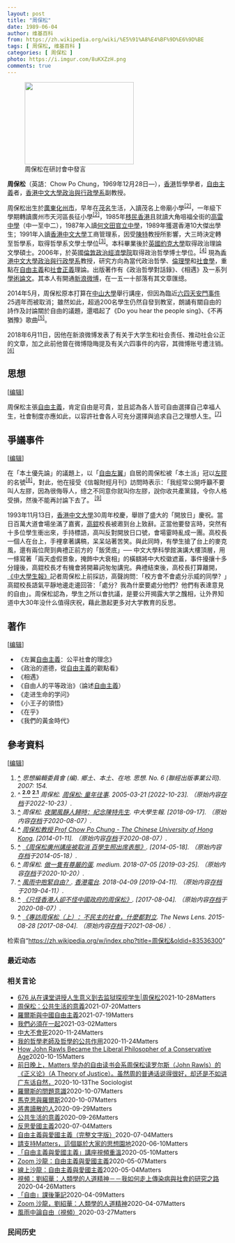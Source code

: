 ```yaml
---
layout: post
title: "周保松"
date: 1989-06-04
author: 维基百科
from: https://zh.wikipedia.org/wiki/%E5%91%A8%E4%BF%9D%E6%9D%BE
tags: [ 周保松, 维基百科 ]
categories: [ 周保松 ]
photo: https://i.imgur.com/8uKXZzH.png
comments: true
---
```

<div class="mw-content-ltr mw-parser-output" lang="zh" dir="ltr"><style data-mw-deduplicate="TemplateStyles:r83732082">.mw-parser-output .infobox-subbox{padding:0;border:none;margin:-3px;width:auto;min-width:100%;font-size:100%;clear:none;float:none;background-color:transparent}.mw-parser-output .infobox-3cols-child{margin:auto}.mw-parser-output .infobox .navbar{font-size:100%}body.skin-minerva .mw-parser-output .infobox-header,body.skin-minerva .mw-parser-output .infobox-subheader,body.skin-minerva .mw-parser-output .infobox-above,body.skin-minerva .mw-parser-output .infobox-title,body.skin-minerva .mw-parser-output .infobox-image,body.skin-minerva .mw-parser-output .infobox-full-data,body.skin-minerva .mw-parser-output .infobox-below{text-align:center}@media screen{html.skin-theme-clientpref-night .mw-parser-output .infobox-full-data:not(.notheme)>div:not(.notheme)[style]{background:#1f1f23!important;color:#f8f9fa}@media screen and (prefers-color-scheme:dark){html.skin-theme-clientpref-os .mw-parser-output .infobox-full-data:not(.notheme) div:not(.notheme){background:#1f1f23!important;color:#f8f9fa}}html.skin-theme-clientpref-night .mw-parser-output .infobox td div:not(.notheme)[style]{background:transparent!important;color:var(--color-base,#202122)}@media screen and (prefers-color-scheme:dark){html.skin-theme-clientpref-os .mw-parser-output .infobox td div:not(.notheme)[style]{background:transparent!important;color:var(--color-base,#202122)}}html.skin-theme-clientpref-night .mw-parser-output .infobox td div.NavHead:not(.notheme)[style]{background:transparent!important}}@media screen and (prefers-color-scheme:dark){html.skin-theme-clientpref-os .mw-parser-output .infobox td div.NavHead:not(.notheme)[style]{background:transparent!important}}@media(min-width:640px){body.skin--responsive .mw-parser-output .infobox-table{display:table!important}body.skin--responsive .mw-parser-output .infobox-table>caption{display:table-caption!important}body.skin--responsive .mw-parser-output .infobox-table>tbody{display:table-row-group}body.skin--responsive .mw-parser-output .infobox-table tr{display:table-row!important}body.skin--responsive .mw-parser-output .infobox-table th,body.skin--responsive .mw-parser-output .infobox-table td{padding-left:inherit;padding-right:inherit}}</style><link rel="mw-deduplicated-inline-style" href="mw-data:TemplateStyles:r83732082">
<figure typeof="mw:File/Thumb"><a href="/wiki/File:Chow_Po_Chung_in_seminar.jpg" class="mw-file-description"><img src="//upload.wikimedia.org/wikipedia/commons/thumb/7/79/Chow_Po_Chung_in_seminar.jpg/250px-Chow_Po_Chung_in_seminar.jpg" decoding="async" width="250" height="188" class="mw-file-element" srcset="//upload.wikimedia.org/wikipedia/commons/thumb/7/79/Chow_Po_Chung_in_seminar.jpg/375px-Chow_Po_Chung_in_seminar.jpg 1.5x, //upload.wikimedia.org/wikipedia/commons/thumb/7/79/Chow_Po_Chung_in_seminar.jpg/500px-Chow_Po_Chung_in_seminar.jpg 2x" data-file-width="2560" data-file-height="1920"></a><figcaption>周保松在研討會中發言</figcaption></figure>
<p><b>周保松</b>（英語：<span lang="en">Chow Po Chung</span>，1969年12月28日<span class="useeditintro" title="Template:BLP editintro">—</span>），<a href="/wiki/%E9%A6%99%E6%B8%AF" title="香港">香港</a>哲學學者，<a href="/wiki/%E8%87%AA%E7%94%B1%E4%B8%BB%E7%BE%A9" class="mw-redirect" title="自由主義">自由主義</a>者，<a href="/wiki/%E9%A6%99%E6%B8%AF%E4%B8%AD%E6%96%87%E5%A4%A7%E5%AD%B8" title="香港中文大學">香港中文大學</a><a href="/wiki/%E9%A6%99%E6%B8%AF%E4%B8%AD%E6%96%87%E5%A4%A7%E5%AD%B8%E6%94%BF%E6%B2%BB%E8%88%87%E8%A1%8C%E6%94%BF%E5%AD%B8%E7%B3%BB" class="mw-redirect" title="香港中文大學政治與行政學系">政治與行政學系</a>副教授。
</p>
<meta property="mw:PageProp/toc">
<div class="mw-heading mw-heading2"></div>
<p>周保松出生於<a href="/wiki/%E5%BB%A3%E6%9D%B1" class="mw-redirect" title="廣東">廣東</a><a href="/wiki/%E5%8C%96%E5%B7%9E%E5%B8%82" title="化州市">化州市</a>，早年在<a href="/wiki/%E8%8C%82%E5%90%8D" class="mw-redirect" title="茂名">茂名</a>生活，入讀茂名上帝廟小學<sup id="cite_ref-周保松:_童年往事_2-0" class="reference"><a href="#cite_note-周保松:_童年往事-2"><span class="cite-bracket">[</span>2<span class="cite-bracket">]</span></a></sup>，一年級下學期轉讀廣州市天河區長征小學<sup id="cite_ref-周保松:_童年往事_2-1" class="reference"><a href="#cite_note-周保松:_童年往事-2"><span class="cite-bracket">[</span>2<span class="cite-bracket">]</span></a></sup>，1985年<a href="/wiki/%E9%A6%99%E6%B8%AF%E6%96%B0%E7%A7%BB%E6%B0%91" title="香港新移民">移民</a><a href="/wiki/%E9%A6%99%E6%B8%AF" title="香港">香港</a>且就讀大角咀福全街的<a href="/wiki/%E9%AB%98%E9%9B%B7%E4%B8%AD%E5%AD%B8" title="高雷中學">高雷中學</a>（中一至中二），1987年入讀<a href="/wiki/%E4%BD%95%E6%96%87%E7%94%B0%E5%AE%98%E7%AB%8B%E4%B8%AD%E5%AD%B8" title="何文田官立中學">何文田官立中學</a>，1989年獲選香港10大傑出學生；1991年入讀<a href="/wiki/%E9%A6%99%E6%B8%AF%E4%B8%AD%E6%96%87%E5%A4%A7%E5%AD%B8" title="香港中文大學">香港中文大學</a>工商管理系，因受<a href="/wiki/%E9%99%B3%E7%89%B9" title="陳特">陳特</a>教授所影響，大三時決定轉至哲學系，取得哲學系文學士學位<sup id="cite_ref-ChowPoChung2882_3-0" class="reference"><a href="#cite_note-ChowPoChung2882-3"><span class="cite-bracket">[</span>3<span class="cite-bracket">]</span></a></sup>。本科畢業後於<a href="/wiki/%E8%8B%B1%E5%9C%8B%E7%B4%84%E5%85%8B%E5%A4%A7%E5%AD%B8" class="mw-redirect" title="英國約克大學">英國約克大學</a>取得政治理論文學碩士。2006年，於英國<a href="/wiki/%E5%80%AB%E6%95%A6%E6%94%BF%E6%B2%BB%E7%B6%93%E6%BF%9F%E5%AD%B8%E9%99%A2" title="倫敦政治經濟學院">倫敦政治經濟學院</a>取得政治哲學博士學位。<sup id="cite_ref-4" class="reference"><a href="#cite_note-4"><span class="cite-bracket">[</span>4<span class="cite-bracket">]</span></a></sup> 現為<a href="/wiki/%E9%A6%99%E6%B8%AF%E4%B8%AD%E6%96%87%E5%A4%A7%E5%AD%B8%E6%94%BF%E6%B2%BB%E8%88%87%E8%A1%8C%E6%94%BF%E5%AD%B8%E7%B3%BB" class="mw-redirect" title="香港中文大學政治與行政學系">香港中文大學政治與行政學系</a>教授，研究方向為當代政治哲學、<a href="/wiki/%E5%80%AB%E7%90%86%E5%AD%B8" class="mw-redirect" title="倫理學">倫理學</a>和<a href="/wiki/%E7%A4%BE%E6%9C%83%E5%AD%B8" class="mw-redirect" title="社會學">社會學</a>，重點在<a href="/wiki/%E8%87%AA%E7%94%B1%E4%B8%BB%E7%BE%A9" class="mw-redirect" title="自由主義">自由主義</a>和<a href="/wiki/%E7%A4%BE%E6%9C%83%E6%AD%A3%E7%BE%A9" title="社會正義">社會正義</a>理論。出版著作有《政治哲學對話錄》、《相遇》及一系列<a href="/wiki/%E5%AD%A6%E6%9C%AF%E8%AE%BA%E6%96%87" class="mw-redirect" title="学术论文">學術論文</a>。其本人有開通<a href="/wiki/%E6%96%B0%E6%B5%AA%E5%BE%AE%E5%8D%9A" title="新浪微博">新浪微博</a>，在一五一十部落有其文章匯總。
</p><p>2014年5月，周保松原本打算在<a href="/wiki/%E4%B8%AD%E5%B1%B1%E5%A4%A7%E5%AD%B8" class="mw-redirect" title="中山大學">中山大學</a>舉行講座，但因為臨近<a href="/wiki/%E5%85%AD%E5%9B%9B%E5%A4%A9%E5%AE%89%E9%96%80%E4%BA%8B%E4%BB%B6" class="mw-redirect" title="六四天安門事件">六四天安門事件</a>25週年而被取消；雖然如此，超過200名學生仍然自發到教室，朗誦有關自由的詩作及討論關於自由的議題，還唱起了《Do you hear the people sing》、《不再猶豫》歌曲<sup id="cite_ref-5" class="reference"><a href="#cite_note-5"><span class="cite-bracket">[</span>5<span class="cite-bracket">]</span></a></sup>。
</p><p>2018年6月11日，因他在新浪微博发表了有关于大学生和社会责任、推动社会公正的文章，加之此前他曾在微博隐晦提及有关六四事件的内容，其微博账号遭注销。<sup id="cite_ref-6" class="reference"><a href="#cite_note-6"><span class="cite-bracket">[</span>6<span class="cite-bracket">]</span></a></sup>
</p>
<div class="mw-heading mw-heading2"><h2 id="思想"><span id=".E6.80.9D.E6.83.B3"></span>思想</h2><span class="mw-editsection"><span class="mw-editsection-bracket">[</span><a href="/w/index.php?title=%E5%91%A8%E4%BF%9D%E6%9D%BE&amp;action=edit&amp;section=2" title="编辑章节：思想"><span>编辑</span></a><span class="mw-editsection-bracket">]</span></span></div>
<p>周保松主張<a href="/wiki/%E8%87%AA%E7%94%B1%E4%B8%BB%E7%BE%A9" class="mw-redirect" title="自由主義">自由主義</a>，肯定自由是可貴，並且認為各人皆可自由選擇自己幸福人生，社會制度亦應如此，以容許社會各人可充分選擇與追求自己之理想人生。<sup id="cite_ref-7" class="reference"><a href="#cite_note-7"><span class="cite-bracket">[</span>7<span class="cite-bracket">]</span></a></sup>
</p>
<div class="mw-heading mw-heading2"><h2 id="爭議事件"><span id=".E7.88.AD.E8.AD.B0.E4.BA.8B.E4.BB.B6"></span>爭議事件</h2><span class="mw-editsection"><span class="mw-editsection-bracket">[</span><a href="/w/index.php?title=%E5%91%A8%E4%BF%9D%E6%9D%BE&amp;action=edit&amp;section=3" title="编辑章节：爭議事件"><span>编辑</span></a><span class="mw-editsection-bracket">]</span></span></div>
<p>在「本土優先論」的議題上，以「<a href="/wiki/%E7%A4%BE%E4%BC%9A%E8%87%AA%E7%94%B1%E4%B8%BB%E4%B9%89" title="社会自由主义">自由左翼</a>」自居的周保松被「本土派」冠以<a href="/wiki/%E5%B7%A6%E8%86%A0" title="左膠">左膠</a>的名號<sup id="cite_ref-8" class="reference"><a href="#cite_note-8"><span class="cite-bracket">[</span>8<span class="cite-bracket">]</span></a></sup>，對此，他在接受《信報財經月刊》訪問時表示：「我經常公開呼籲不要叫人左膠，因為很侮辱人，總之不同意你就叫你左膠，說你收共產黨錢，令你人格受損，然後不能再討論下去了。  <sup id="cite_ref-9" class="reference"><a href="#cite_note-9"><span class="cite-bracket">[</span>9<span class="cite-bracket">]</span></a></sup>
</p><p>1993年11月13日，<a href="/wiki/%E9%A6%99%E6%B8%AF%E4%B8%AD%E6%96%87%E5%A4%A7%E5%AD%B8" title="香港中文大學">香港中文大學</a>30周年校慶，舉辦了盛大的「開放日」慶祝。當日百萬大道會場坐滿了嘉賓，<a href="/wiki/%E9%AB%98%E9%8C%95" title="高錕">高錕</a>校長被邀到台上致辭。正當他要發言時，突然有十多位學生衝出來，手持標語，高叫反對開放日口號，會場霎時亂成一團。高校長一個人在台上，手裡拿著講稿，呆呆站著苦笑。與此同時，有學生搶了台上的麥克風，還有兩位爬到典禮正前方的「飯煲底」── 中文大學科學館演講大樓頂層，用一條寫著「兩天虛假景象，掩飾中大衰相」的橫額將中大校徽遮蓋，事件擾攘十多分鐘後，高錕校長才有機會將開幕詞匆匆講完。典禮結束後，高校長打算離開，<a href="/wiki/%E4%B8%AD%E5%A4%A7%E5%AD%B8%E7%94%9F%E5%A0%B1" title="中大學生報">《中大學生報》</a>記者周保松上前採訪，高聲詢問：「校方會不會處分示威的同學？」高錕校長語氣平靜地邊走邊回答：「處分？我為什麼要處分他們？他們有表達意見的自由」。周保松認為，學生之所以會抗議，是要公开揭露大学之醜相，让外界知道中大30年没什么值得庆祝，藉此激起更多对大学教育的反思。
</p>
<div class="mw-heading mw-heading2"><h2 id="著作"><span id=".E8.91.97.E4.BD.9C"></span>著作</h2><span class="mw-editsection"><span class="mw-editsection-bracket">[</span><a href="/w/index.php?title=%E5%91%A8%E4%BF%9D%E6%9D%BE&amp;action=edit&amp;section=4" title="编辑章节：著作"><span>编辑</span></a><span class="mw-editsection-bracket">]</span></span></div>
<ul><li>《左翼<a href="/wiki/%E8%87%AA%E7%94%B1%E4%B8%BB%E7%BE%A9" class="mw-redirect" title="自由主義">自由主義</a>：公平社會的理念》</li>
<li>《政治的道德，從<a href="/wiki/%E8%87%AA%E7%94%B1%E4%B8%BB%E7%BE%A9" class="mw-redirect" title="自由主義">自由主義</a>的觀點看》</li>
<li>《相遇》</li>
<li>《自由人的平等政治》（論述<a href="/wiki/%E8%87%AA%E7%94%B1%E4%B8%BB%E7%BE%A9" class="mw-redirect" title="自由主義">自由主義</a>）</li>
<li>《走进生命的学问》</li>
<li>《小王子的領悟》</li>
<li>《在乎》</li>
<li>《我們的黃金時代》</li></ul>
<div class="mw-heading mw-heading2"><h2 id="參考資料"><span id=".E5.8F.83.E8.80.83.E8.B3.87.E6.96.99"></span>參考資料</h2><span class="mw-editsection"><span class="mw-editsection-bracket">[</span><a href="/w/index.php?title=%E5%91%A8%E4%BF%9D%E6%9D%BE&amp;action=edit&amp;section=5" title="编辑章节：參考資料"><span>编辑</span></a><span class="mw-editsection-bracket">]</span></span></div>
<div class="reflist" style="list-style-type: decimal;">
<ol class="references">
<li id="cite_note-1"><span class="mw-cite-backlink"><b><a href="#cite_ref-1">^</a></b></span> <span class="reference-text"><cite class="citation magazine">思想編輯委員會 (编). 鄉土、本土、在地. 思想. No.&nbsp;6 (聯經出版事業公司). 2007: 154.</cite><span title="ctx_ver=Z39.88-2004&amp;rfr_id=info%3Asid%2Fzh.wikipedia.org%3A%E5%91%A8%E4%BF%9D%E6%9D%BE&amp;rft.atitle=%E9%84%89%E5%9C%9F%E3%80%81%E6%9C%AC%E5%9C%9F%E3%80%81%E5%9C%A8%E5%9C%B0&amp;rft.au=%E6%80%9D%E6%83%B3%E7%B7%A8%E8%BC%AF%E5%A7%94%E5%93%A1%E6%9C%83&amp;rft.date=2007&amp;rft.genre=article&amp;rft.issue=6&amp;rft.jtitle=%E6%80%9D%E6%83%B3&amp;rft.pages=154&amp;rft_val_fmt=info%3Aofi%2Ffmt%3Akev%3Amtx%3Ajournal" class="Z3988"><span style="display:none;">&nbsp;</span></span></span>
</li>
<li id="cite_note-周保松:_童年往事-2"><span class="mw-cite-backlink">^ <a href="#cite_ref-周保松:_童年往事_2-0"><sup><b>2.0</b></sup></a> <a href="#cite_ref-周保松:_童年往事_2-1"><sup><b>2.1</b></sup></a></span> <span class="reference-text"><cite class="citation web">周保松. <a rel="nofollow" class="external text" href="https://www.inmediahk.net/%E5%91%A8%E4%BF%9D%E6%9D%BE-%E7%AB%A5%E5%B9%B4%E5%BE%80%E4%BA%8B">周保松: 童年往事</a>. 2005-03-21 <span class="reference-accessdate"> [<span class="nowrap">2022-10-23</span>]</span>. （原始内容<a rel="nofollow" class="external text" href="https://web.archive.org/web/20221023063502/https://www.inmediahk.net/%E5%91%A8%E4%BF%9D%E6%9D%BE-%E7%AB%A5%E5%B9%B4%E5%BE%80%E4%BA%8B">存档</a>于2022-10-23）.</cite><span title="ctx_ver=Z39.88-2004&amp;rfr_id=info%3Asid%2Fzh.wikipedia.org%3A%E5%91%A8%E4%BF%9D%E6%9D%BE&amp;rft.au=%E5%91%A8%E4%BF%9D%E6%9D%BE&amp;rft.btitle=%E5%91%A8%E4%BF%9D%E6%9D%BE%3A+%E7%AB%A5%E5%B9%B4%E5%BE%80%E4%BA%8B&amp;rft.date=2005-03-21&amp;rft.genre=unknown&amp;rft_id=https%3A%2F%2Fwww.inmediahk.net%2F%25E5%2591%25A8%25E4%25BF%259D%25E6%259D%25BE-%25E7%25AB%25A5%25E5%25B9%25B4%25E5%25BE%2580%25E4%25BA%258B&amp;rft_val_fmt=info%3Aofi%2Ffmt%3Akev%3Amtx%3Abook" class="Z3988"><span style="display:none;">&nbsp;</span></span></span>
</li>
<li id="cite_note-ChowPoChung2882-3"><span class="mw-cite-backlink"><b><a href="#cite_ref-ChowPoChung2882_3-0">^</a></b></span> <span class="reference-text"><cite class="citation web">周保松. <a rel="nofollow" class="external text" href="http://cusp.hk/?p=2882">夜闌風靜人歸時：紀念陳特先生</a>. 中大學生報.  <span class="reference-accessdate"> [<span class="nowrap">2018-09-17</span>]</span>. （原始内容<a rel="nofollow" class="external text" href="https://web.archive.org/web/20200807133204/http://cusp.hk/?p=2882">存档</a>于2020-08-07）.</cite><span title="ctx_ver=Z39.88-2004&amp;rfr_id=info%3Asid%2Fzh.wikipedia.org%3A%E5%91%A8%E4%BF%9D%E6%9D%BE&amp;rft.au=%E5%91%A8%E4%BF%9D%E6%9D%BE&amp;rft.btitle=%E5%A4%9C%E9%97%8C%E9%A2%A8%E9%9D%9C%E4%BA%BA%E6%AD%B8%E6%99%82%EF%BC%9A%E7%B4%80%E5%BF%B5%E9%99%B3%E7%89%B9%E5%85%88%E7%94%9F&amp;rft.genre=unknown&amp;rft.pub=%E4%B8%AD%E5%A4%A7%E5%AD%B8%E7%94%9F%E5%A0%B1&amp;rft_id=http%3A%2F%2Fcusp.hk%2F%3Fp%3D2882&amp;rft_val_fmt=info%3Aofi%2Ffmt%3Akev%3Amtx%3Abook" class="Z3988"><span style="display:none;">&nbsp;</span></span></span>
</li>
<li id="cite_note-4"><span class="mw-cite-backlink"><b><a href="#cite_ref-4">^</a></b></span> <span class="reference-text"><cite class="citation web"><a rel="nofollow" class="external text" href="http://www.cuhk.edu.hk/oge/eta/0809/chow.html">周保松教授 Prof Chow Po Chung - The Chinese University of Hong Kong</a>.  <span class="reference-accessdate"> [<span class="nowrap">2014-01-11</span>]</span>. （原始内容<a rel="nofollow" class="external text" href="https://web.archive.org/web/20200807133128/http://www.cuhk.edu.hk/oge/eta/0809/chow.html">存档</a>于2020-08-07）.</cite><span title="ctx_ver=Z39.88-2004&amp;rfr_id=info%3Asid%2Fzh.wikipedia.org%3A%E5%91%A8%E4%BF%9D%E6%9D%BE&amp;rft.btitle=%E5%91%A8%E4%BF%9D%E6%9D%BE%E6%95%99%E6%8E%88+Prof+Chow+Po+Chung+-+The+Chinese+University+of+Hong+Kong&amp;rft.genre=unknown&amp;rft_id=http%3A%2F%2Fwww.cuhk.edu.hk%2Foge%2Feta%2F0809%2Fchow.html&amp;rft_val_fmt=info%3Aofi%2Ffmt%3Akev%3Amtx%3Abook" class="Z3988"><span style="display:none;">&nbsp;</span></span></span>
</li>
<li id="cite_note-5"><span class="mw-cite-backlink"><b><a href="#cite_ref-5">^</a></b></span> <span class="reference-text"><cite class="citation web"><a rel="nofollow" class="external text" href="http://inews.mingpao.com/htm/Inews/20140516/gb51310y.htm">《周保松廣州講座被取消 百學生照出席表態》</a>.  <span class="reference-accessdate"> [<span class="nowrap">2014-05-18</span>]</span>. （原始内容<a rel="nofollow" class="external text" href="https://web.archive.org/web/20140518174216/http://inews.mingpao.com/htm/Inews/20140516/gb51310y.htm">存档</a>于2014-05-18）.</cite><span title="ctx_ver=Z39.88-2004&amp;rfr_id=info%3Asid%2Fzh.wikipedia.org%3A%E5%91%A8%E4%BF%9D%E6%9D%BE&amp;rft.btitle=%E3%80%8A%E5%91%A8%E4%BF%9D%E6%9D%BE%E5%BB%A3%E5%B7%9E%E8%AC%9B%E5%BA%A7%E8%A2%AB%E5%8F%96%E6%B6%88+%E7%99%BE%E5%AD%B8%E7%94%9F%E7%85%A7%E5%87%BA%E5%B8%AD%E8%A1%A8%E6%85%8B%E3%80%8B&amp;rft.genre=unknown&amp;rft_id=http%3A%2F%2Finews.mingpao.com%2Fhtm%2FInews%2F20140516%2Fgb51310y.htm&amp;rft_val_fmt=info%3Aofi%2Ffmt%3Akev%3Amtx%3Abook" class="Z3988"><span style="display:none;">&nbsp;</span></span></span>
</li>
<li id="cite_note-6"><span class="mw-cite-backlink"><b><a href="#cite_ref-6">^</a></b></span> <span class="reference-text"><cite class="citation web">周保松. <a rel="nofollow" class="external text" href="https://medium.com/@pochungchow/%E5%81%9A%E4%B8%80%E9%9A%BB%E6%9C%89%E5%B0%8A%E5%9A%B4%E7%9A%84%E8%9B%8B-822345487ce4">做一隻有尊嚴的蛋</a>. medium. 2018-07-05 <span class="reference-accessdate"> [<span class="nowrap">2019-03-25</span>]</span>. （原始内容<a rel="nofollow" class="external text" href="https://web.archive.org/web/20201020043918/https://medium.com/@pochungchow/%E5%81%9A%E4%B8%80%E9%9A%BB%E6%9C%89%E5%B0%8A%E5%9A%B4%E7%9A%84%E8%9B%8B-822345487ce4">存档</a>于2020-10-20）.</cite><span title="ctx_ver=Z39.88-2004&amp;rfr_id=info%3Asid%2Fzh.wikipedia.org%3A%E5%91%A8%E4%BF%9D%E6%9D%BE&amp;rft.atitle=%E5%81%9A%E4%B8%80%E9%9A%BB%E6%9C%89%E5%B0%8A%E5%9A%B4%E7%9A%84%E8%9B%8B&amp;rft.au=%E5%91%A8%E4%BF%9D%E6%9D%BE&amp;rft.date=2018-07-05&amp;rft.genre=unknown&amp;rft.jtitle=medium&amp;rft_id=https%3A%2F%2Fmedium.com%2F%40pochungchow%2F%25E5%2581%259A%25E4%25B8%2580%25E9%259A%25BB%25E6%259C%2589%25E5%25B0%258A%25E5%259A%25B4%25E7%259A%2584%25E8%259B%258B-822345487ce4&amp;rft_val_fmt=info%3Aofi%2Ffmt%3Akev%3Amtx%3Ajournal" class="Z3988"><span style="display:none;">&nbsp;</span></span></span>
</li>
<li id="cite_note-7"><span class="mw-cite-backlink"><b><a href="#cite_ref-7">^</a></b></span> <span class="reference-text"><cite class="citation web"><a rel="nofollow" class="external text" href="https://www.rthk.hk/tv/dtt31/programme/philosophynight2018/episode/493282">風雨中抱緊自由？</a>. <a href="/wiki/%E9%A6%99%E6%B8%AF%E9%9B%BB%E5%8F%B0" title="香港電台">香港電台</a>. 2018-04-09 <span class="reference-accessdate"> [<span class="nowrap">2019-04-11</span>]</span>. （原始内容<a rel="nofollow" class="external text" href="https://web.archive.org/web/20190411055305/https://www.rthk.hk/tv/dtt31/programme/philosophynight2018/episode/493282">存档</a>于2019-04-11）.</cite><span title="ctx_ver=Z39.88-2004&amp;rfr_id=info%3Asid%2Fzh.wikipedia.org%3A%E5%91%A8%E4%BF%9D%E6%9D%BE&amp;rft.btitle=%E9%A2%A8%E9%9B%A8%E4%B8%AD%E6%8A%B1%E7%B7%8A%E8%87%AA%E7%94%B1%EF%BC%9F&amp;rft.date=2018-04-09&amp;rft.genre=unknown&amp;rft_id=https%3A%2F%2Fwww.rthk.hk%2Ftv%2Fdtt31%2Fprogramme%2Fphilosophynight2018%2Fepisode%2F493282&amp;rft_val_fmt=info%3Aofi%2Ffmt%3Akev%3Amtx%3Abook" class="Z3988"><span style="display:none;">&nbsp;</span></span></span>
</li>
<li id="cite_note-8"><span class="mw-cite-backlink"><b><a href="#cite_ref-8">^</a></b></span> <span class="reference-text"><cite class="citation web"><a rel="nofollow" class="external text" href="http://www.vjmedia.com.hk/articles/2014/06/22/76059/">《只怪香港人卻不怪中國政府的周保松》</a>.  <span class="reference-accessdate"> [<span class="nowrap">2017-08-04</span>]</span>. （原始内容<a rel="nofollow" class="external text" href="https://web.archive.org/web/20200807133147/https://www.vjmedia.com.hk/articles/2014/06/22/76059">存档</a>于2020-08-07）.</cite><span title="ctx_ver=Z39.88-2004&amp;rfr_id=info%3Asid%2Fzh.wikipedia.org%3A%E5%91%A8%E4%BF%9D%E6%9D%BE&amp;rft.btitle=%E3%80%8A%E5%8F%AA%E6%80%AA%E9%A6%99%E6%B8%AF%E4%BA%BA%E5%8D%BB%E4%B8%8D%E6%80%AA%E4%B8%AD%E5%9C%8B%E6%94%BF%E5%BA%9C%E7%9A%84%E5%91%A8%E4%BF%9D%E6%9D%BE%E3%80%8B&amp;rft.genre=unknown&amp;rft_id=http%3A%2F%2Fwww.vjmedia.com.hk%2Farticles%2F2014%2F06%2F22%2F76059%2F&amp;rft_val_fmt=info%3Aofi%2Ffmt%3Akev%3Amtx%3Abook" class="Z3988"><span style="display:none;">&nbsp;</span></span></span>
</li>
<li id="cite_note-9"><span class="mw-cite-backlink"><b><a href="#cite_ref-9">^</a></b></span> <span class="reference-text"><cite class="citation web"><a rel="nofollow" class="external text" href="https://www.thenewslens.com/article/23475">《專訪周保松（上）：不民主的社會，什麼都對立</a>. The News Lens. 2015-08-28 <span class="reference-accessdate"> [<span class="nowrap">2017-08-04</span>]</span>. （原始内容<a rel="nofollow" class="external text" href="https://web.archive.org/web/20210806073143/https://www.thenewslens.com/article/23475">存档</a>于2021-08-06）.</cite><span title="ctx_ver=Z39.88-2004&amp;rfr_id=info%3Asid%2Fzh.wikipedia.org%3A%E5%91%A8%E4%BF%9D%E6%9D%BE&amp;rft.atitle=%E3%80%8A%E5%B0%88%E8%A8%AA%E5%91%A8%E4%BF%9D%E6%9D%BE%EF%BC%88%E4%B8%8A%EF%BC%89%EF%BC%9A%E4%B8%8D%E6%B0%91%E4%B8%BB%E7%9A%84%E7%A4%BE%E6%9C%83%EF%BC%8C%E4%BB%80%E9%BA%BC%E9%83%BD%E5%B0%8D%E7%AB%8B&amp;rft.date=2015-08-28&amp;rft.genre=unknown&amp;rft.jtitle=The+News+Lens&amp;rft_id=https%3A%2F%2Fwww.thenewslens.com%2Farticle%2F23475&amp;rft_val_fmt=info%3Aofi%2Ffmt%3Akev%3Amtx%3Ajournal" class="Z3988"><span style="display:none;">&nbsp;</span></span></span>
</li>
</ol></div>
<!-- 
NewPP limit report
Parsed by mw‐web.codfw.main‐74dc4d995d‐k5sxq
Cached time: 20241103071447
Cache expiry: 2592000
Reduced expiry: false
Complications: [show‐toc]
CPU time usage: 0.349 seconds
Real time usage: 0.450 seconds
Preprocessor visited node count: 3131/1000000
Post‐expand include size: 37574/2097152 bytes
Template argument size: 5275/2097152 bytes
Highest expansion depth: 14/100
Expensive parser function count: 1/500
Unstrip recursion depth: 0/20
Unstrip post‐expand size: 18797/5000000 bytes
Lua time usage: 0.229/10.000 seconds
Lua memory usage: 14492106/52428800 bytes
Number of Wikibase entities loaded: 1/400
-->
<!--
Transclusion expansion time report (%,ms,calls,template)
100.00%  393.200      1 -total
 46.43%  182.554      1 Template:Infobox_scholar
 25.29%   99.454      1 Template:Lang-en
 20.59%   80.951      1 Template:Reflist
 19.80%   77.866      3 Template:Infobox
 12.09%   47.530      1 Template:Infobox_person/core
 10.18%   40.026      1 Template:Cite_magazine
  7.85%   30.874      8 Template:Cite_web
  7.49%   29.449      1 Template:Wikidata_image
  6.25%   24.581      1 Template:Bd
-->

<!-- Saved in parser cache with key zhwiki:pcache:idhash:3792192-0!canonical!zh and timestamp 20241103071447 and revision id 83536300. Rendering was triggered because: page-view
 -->
</div><!--esi <esi:include src="/esitest-fa8a495983347898/content" /> --><noscript><img src="https://login.wikimedia.org/wiki/Special:CentralAutoLogin/start?type=1x1" alt="" width="1" height="1" style="border: none; position: absolute;"></noscript>
<div class="printfooter" data-nosnippet="">检索自“<a dir="ltr" href="https://zh.wikipedia.org/w/index.php?title=周保松&amp;oldid=83536300">https://zh.wikipedia.org/w/index.php?title=周保松&amp;oldid=83536300</a>”</div><div id="recent-news"><h3>最近动态</h3><ul></ul></div><div id="open-opinion"><h3>相关言论</h3><ul><li><a href="https://nodebe4.github.io/opinion/2021-10-28/676-%E4%BB%8E%E5%9C%A8%E8%AF%BE%E5%A0%82%E8%AE%B2%E6%8E%88%E4%BA%BA%E7%94%9F%E6%84%8F%E4%B9%89%E5%88%B0%E5%8E%BB%E7%9B%91%E7%8B%B1%E6%8E%A2%E8%A7%86%E5%AD%A6%E7%94%9F-%E5%91%A8%E4%BF%9D%E6%9D%BE/" title="野兽爱智慧">676 从在课堂讲授人生意义到去监狱探视学生|周保松</a><time>2021-10-28</time><a class="tag">Matters</a></li>
<li><a href="https://nodebe4.github.io/opinion/2021-07-20/%E5%91%A8%E4%BF%9D%E6%9D%BE-%E5%85%AC%E5%85%B1%E7%94%9F%E6%B4%BB%E7%9A%84%E6%84%8F%E7%BE%A9/" title="周保松">周保松：公共生活的意義</a><time>2021-07-20</time><a class="tag">Matters</a></li>
<li><a href="https://nodebe4.github.io/opinion/2021-07-19/%E7%BE%85%E7%88%BE%E6%96%AF%E8%88%87%E4%B8%AD%E5%9C%8B%E8%87%AA%E7%94%B1%E4%B8%BB%E7%BE%A9/" title="周保松">羅爾斯與中國自由主義</a><time>2021-07-19</time><a class="tag">Matters</a></li>
<li><a href="https://nodebe4.github.io/opinion/2021-03-02/%E6%88%91%E5%80%91%E5%BF%85%E9%A0%88%E5%9C%A8%E4%B8%80%E8%B5%B7/" title="周保松">我們必須在一起</a><time>2021-03-02</time><a class="tag">Matters</a></li>
<li><a href="https://nodebe4.github.io/opinion/2020-11-24/%E4%B8%AD%E5%A4%A7%E4%B8%8D%E6%9C%83%E6%AD%BB/" title="周保松">中大不會死</a><time>2020-11-24</time><a class="tag">Matters</a></li>
<li><a href="https://nodebe4.github.io/opinion/2020-11-24/%E6%88%91%E7%9A%84%E5%93%B2%E5%AD%B8%E8%80%81%E5%B8%AB%E5%8F%8A%E5%93%B2%E5%AD%B8%E7%9A%84%E5%85%AC%E5%85%B1%E4%BD%9C%E7%94%A8/" title="周保松">我的哲學老師及哲學的公共作用</a><time>2020-11-24</time><a class="tag">Matters</a></li>
<li><a href="https://nodebe4.github.io/opinion/2020-10-15/How-John-Rawls-Became-the-Liberal-Philosopher-of-a/" title="周保松">How John Rawls Became the Liberal Philosopher of a Conservative Age</a><time>2020-10-15</time><a class="tag">Matters</a></li>
<li><a href="https://nodebe4.github.io/opinion/2020-10-13/%E5%89%8D%E6%97%A5%E6%99%9A%E4%B8%8A-Matters-%E4%B8%BE%E5%8A%9E%E7%9A%84%E8%87%AA%E7%94%B1%E8%AF%BB%E4%B9%A6%E4%BC%9A%E7%B3%BB%E5%91%A8%E4%BF%9D%E6%9D%BE%E8%AF%BB%E7%BD%97%E5%B0%94%E6%96%AF-John-Rawls-%E7%9A%84-%E6%AD%A3%E4%B9%89%E8%AE%BA-A/" title="The Sociologist">前日晚上，Matters 举办的自由读书会系周保松读罗尔斯（John Rawls）的《正义论》（A Theory of Justice）。虽然周的普通话说得很好，却还是不如讲广东话自然，</a><time>2020-10-13</time><a class="tag">The Sociologist</a></li>
<li><a href="https://nodebe4.github.io/opinion/2020-10-07/%E7%BE%85%E7%88%BE%E6%96%AF%E7%9A%84%E5%95%8F%E9%A1%8C%E6%84%8F%E8%AD%98/" title="周保松">羅爾斯的問題意識</a><time>2020-10-07</time><a class="tag">Matters</a></li>
<li><a href="https://nodebe4.github.io/opinion/2020-10-07/%E9%A6%AC%E5%85%8B%E6%80%9D%E8%88%87%E7%BE%85%E7%88%BE%E6%96%AF/" title="周保松">馬克思與羅爾斯</a><time>2020-10-07</time><a class="tag">Matters</a></li>
<li><a href="https://nodebe4.github.io/opinion/2020-09-29/%E5%B0%87%E6%9B%B8%E8%AE%80%E6%95%A3%E7%9A%84%E4%BA%BA/" title="周保松">將書讀散的人</a><time>2020-09-29</time><a class="tag">Matters</a></li>
<li><a href="https://nodebe4.github.io/opinion/2020-09-26/%E5%85%AC%E5%85%B1%E7%94%9F%E6%B4%BB%E7%9A%84%E6%84%8F%E7%BE%A9/" title="周保松">公共生活的意義</a><time>2020-09-26</time><a class="tag">Matters</a></li>
<li><a href="https://nodebe4.github.io/opinion/2020-07-04/%E5%8F%8D%E6%80%9D%E6%84%9B%E5%9C%8B%E4%B8%BB%E7%BE%A9/" title="周保松">反思愛國主義</a><time>2020-07-04</time><a class="tag">Matters</a></li>
<li><a href="https://nodebe4.github.io/opinion/2020-07-04/%E8%87%AA%E7%94%B1%E4%B8%BB%E7%BE%A9%E8%88%87%E6%84%9B%E5%9C%8B%E4%B8%BB%E7%BE%A9-%E5%AE%8C%E6%95%B4%E6%96%87%E5%AD%97%E7%89%88/" title="周保松">自由主義與愛國主義（完整文字版）</a><time>2020-07-04</time><a class="tag">Matters</a></li>
<li><a href="https://nodebe4.github.io/opinion/2020-06-10/%E8%AB%8B%E6%94%AF%E6%8C%81Matters-%E9%80%99%E5%80%8B%E5%B1%AC%E6%96%BC%E5%A4%A7%E5%AE%B6%E7%9A%84%E6%80%9D%E6%83%B3%E5%9C%92%E5%9C%B0/" title="周保松">請支持Matters，這個屬於大家的思想園地</a><time>2020-06-10</time><a class="tag">Matters</a></li>
<li><a href="https://nodebe4.github.io/opinion/2020-05-10/%E8%87%AA%E7%94%B1%E4%B8%BB%E7%BE%A9%E8%88%87%E6%84%9B%E5%9C%8B%E4%B8%BB%E7%BE%A9-%E8%AC%9B%E5%BA%A7%E8%A6%96%E9%A0%BB%E9%87%8D%E6%BA%AB/" title="周保松">「自由主義與愛國主義」講座視頻重溫</a><time>2020-05-10</time><a class="tag">Matters</a></li>
<li><a href="https://nodebe4.github.io/opinion/2020-05-07/Zoom-%E6%B2%99%E9%BE%8D-%E8%87%AA%E7%94%B1%E4%B8%BB%E7%BE%A9%E8%88%87%E6%84%9B%E5%9C%8B%E4%B8%BB%E7%BE%A9/" title="周保松">Zoom 沙龍：自由主義與愛國主義</a><time>2020-05-07</time><a class="tag">Matters</a></li>
<li><a href="https://nodebe4.github.io/opinion/2020-05-04/%E7%B7%9A%E4%B8%8A%E6%B2%99%E9%BE%8D-%E8%87%AA%E7%94%B1%E4%B8%BB%E7%BE%A9%E8%88%87%E6%84%9B%E5%9C%8B%E4%B8%BB%E7%BE%A9/" title="周保松">線上沙龍：自由主義與愛國主義</a><time>2020-05-04</time><a class="tag">Matters</a></li>
<li><a href="https://nodebe4.github.io/opinion/2020-04-26/%E8%A6%96%E9%A0%BB-%E5%8A%89%E7%B4%B9%E8%8F%AF-%E4%BA%BA%E9%A1%9E%E5%AD%B8%E7%9A%84%E4%BA%BA%E9%81%93%E7%B2%BE%E7%A5%9E-%E6%88%91%E5%A6%82%E4%BD%95%E8%B5%B0%E4%B8%8A%E5%82%B3%E6%9F%93%E7%97%85%E8%88%87%E7%A4%BE%E6%9C%83%E7%9A%84%E7%A0%94%E7%A9%B6%E4%B9%8B%E8%B7%AF/" title="周保松">視頻：劉紹華：人類學的人道精神－－我如何走上傳染病與社會的研究之路</a><time>2020-04-26</time><a class="tag">Matters</a></li>
<li><a href="https://nodebe4.github.io/opinion/2020-04-09/%E8%87%AA%E7%94%B1-%E8%AA%B2%E5%BE%8C%E7%AD%86%E8%A8%98/" title="周保松">「自由」課後筆記</a><time>2020-04-09</time><a class="tag">Matters</a></li>
<li><a href="https://nodebe4.github.io/opinion/2020-04-07/Zoom-%E6%B2%99%E9%BE%8D-%E5%8A%89%E7%B4%B9%E8%8F%AF-%E4%BA%BA%E9%A1%9E%E5%AD%B8%E7%9A%84%E4%BA%BA%E9%81%93%E7%B2%BE%E7%A5%9E/" title="周保松">Zoom 沙龍，劉紹華：人類學的人道精神</a><time>2020-04-07</time><a class="tag">Matters</a></li>
<li><a href="https://nodebe4.github.io/opinion/2020-03-27/%E9%A2%A8%E9%9B%A8%E4%B8%AD%E8%AB%96%E8%87%AA%E7%94%B1-%E8%A6%96%E9%A0%BB/" title="周保松">風雨中論自由（視頻）</a><time>2020-03-27</time><a class="tag">Matters</a></li>
</ul></div><div id="mjls-record"><h3>民间历史</h3><ul></ul></div>